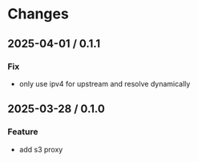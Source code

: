 # Changes

## 2025-04-01 / 0.1.1

### Fix

- only use ipv4 for upstream and resolve dynamically

## 2025-03-28 / 0.1.0

### Feature

- add s3 proxy
